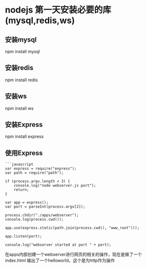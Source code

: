 # nodejs 第一天安装必要的库(mysql,redis,ws)

## 安装mysql
npm install mysql

## 安装redis
npm install redis

## 安装ws
npm install ws

## 安装Express
npm install express

## 使用Express

    ```javascript
    var express = require("express");
    var path = require("path");

    if (process.argv.length < 3) {
        console.log("node webserver.js port");
        return;
    }

    var app = express();
    var port = parseInt(process.argv[2]);

    process.chdir("./apps/webserver");
    console.log(process.cwd());

    app.use(express.static(path.join(process.cwd(), "www_root")));

    app.listen(port);

    console.log("webserver started at port " + port);

在apps内部创建一个webserver进行网页的相关的操作，现在是做了一个index.html 输出了一个helloworld，这个是为http作为操作